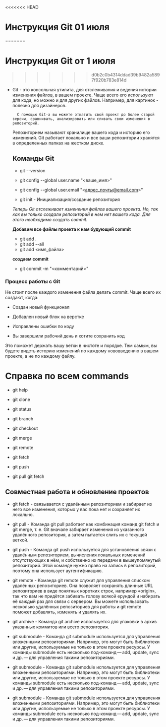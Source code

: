 <<<<<<< HEAD
# Инструкция Git 01 июля
=======
# Инструкция Git от 1 июля
>>>>>>> d0b2c0b4314ddad39b9482a5897f920b783e814d
- Git - это консольная утилита, для отслеживания и ведения истории изменения файлов, в вашем проекте. Чаще всего его используют для кода, но можно и для других файлов. Например, для картинок - полезно для дизайнеров.

        С помощью Git-a вы можете откатить свой проект до более старой версии, сравнивать, анализировать или сливать свои изменения в репозиторий.

    Репозиторием называют хранилище вашего кода и историю его изменений. Git работает локально и все ваши репозитории хранятся в определенных папках на жестком диске.
    ## Команды Git
    - git --version
    - git config --global user.name "<ваше_имя>" 
    - git config --global user.email "<адрес_почты@email.com>"
                      
    - git init - Инициализация/создание репозитория

    _Теперь Git отслеживает изменения файлов вашего проекта. Но, так как вы только создали репозиторий в нем нет вашего кода. Для этого необходимо создать commit._

   __Добавим все файлы проекта к нам будующий commit__
   - git add .
   - git add --all
   - git add <имя_файла>
   
   __создаем commit__
   - git commit -m "<комментарий>"


 ### Процесс работы с Git

 Не стоит после каждого изменения файла делать commit. Чаще всего их создают, когда:

- Создан новый функционал

- Добавлен новый блок на верстке

- Исправлены ошибки по коду

- Вы завершили рабочий день и хотите сохранить код

Это поможет держать вашу ветки в чистоте и порядке. Тем самым, вы будете видеть историю изменений по каждому нововведению в вашем проекте, а не по каждому файлу.

   # Cправка по всем commands
- git help 
- git clone
- git status
- git branch
- git checkout

- git merge
- git remote
- git fetch
- git push
- git pull
git fetch

## Совместная работа и обновление проектов
- git fetch - связывается с удалённым репозиторием и забирает из него все изменения, которых у вас пока нет и сохраняет их локально.



- git pull - Команда git pull работает как комбинация команд git fetch и git merge, т. е. Git вначале забирает изменения из указанного удалённого репозитория, а затем пытается слить их с текущей веткой.


- git push - Команда git push используется для установления связи с удалённым репозиторием, вычисления локальных изменений отсутствующих в нём, и собственно их передачи в вышеупомянутый репозиторий. Этой команде нужно право на запись в репозиторий, поэтому она использует аутентификацию.



- git remote - Команда git remote служит для управления списком удалённых репозиториев. Она позволяет сохранять длинные URL репозиториев в виде понятных коротких строк, например «origin», так что вам не придётся забивать голову всякой ерундой и набирать её каждый раз для связи с сервером. Вы можете использовать несколько удалённых репозиториев для работы и git remote поможет добавлять, изменять и удалять их.



- git archive - Команда git archive используется для упаковки в архив указанных коммитов или всего репозитория.



- git submodule - Команда git submodule используется для управления вложенными репозиториями. Например, это могут быть библиотеки или другие, используемые не только в этом проекте ресурсы. У команды submodule есть несколько под-команд — add, update, sync и др. — для управления такими репозиториями.

- git submodule - Команда git submodule используется для управления вложенными репозиториями. Например, это могут быть библиотеки или другие, используемые не только в этом проекте ресурсы. У команды submodule есть несколько под-команд — add, update, sync и др. — для управления такими репозиториями.

- git submodule - Команда git submodule используется для управления вложенными репозиториями. Например, это могут быть библиотеки или другие, используемые не только в этом проекте ресурсы. У команды submodule есть несколько под-команд — add, update, sync и др. — для управления такими репозиториями.
